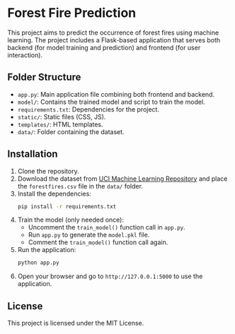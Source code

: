 # Forest Fire Prediction

This project aims to predict the occurrence of forest fires using machine learning. The project includes a Flask-based application that serves both backend (for model training and prediction) and frontend (for user interaction).

## Folder Structure

- `app.py`: Main application file combining both frontend and backend.
- `model/`: Contains the trained model and script to train the model.
- `requirements.txt`: Dependencies for the project.
- `static/`: Static files (CSS, JS).
- `templates/`: HTML templates.
- `data/`: Folder containing the dataset.

## Installation

1. Clone the repository.
2. Download the dataset from [UCI Machine Learning Repository](https://archive.ics.uci.edu/ml/datasets/Forest+Fires) and place the `forestfires.csv` file in the `data/` folder.
3. Install the dependencies:
    ```bash
    pip install -r requirements.txt
    ```
4. Train the model (only needed once):
    - Uncomment the `train_model()` function call in `app.py`.
    - Run `app.py` to generate the `model.pkl` file.
    - Comment the `train_model()` function call again.
5. Run the application:
    ```bash
    python app.py
    ```
6. Open your browser and go to `http://127.0.0.1:5000` to use the application.

## License

This project is licensed under the MIT License.
